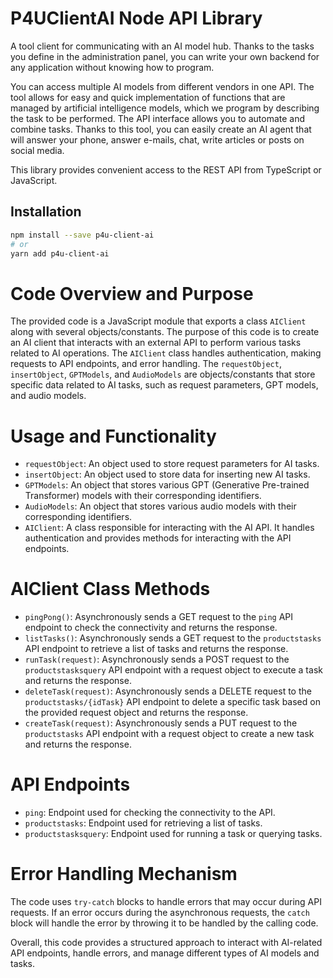 # P4UClientAI Node API Library

A tool client for communicating with an AI model hub.
Thanks to the tasks you define in the administration panel, you can write your own backend for any application without knowing how to program.

You can access multiple AI models from different vendors in one API. The tool allows for easy and quick implementation of functions that are managed by artificial intelligence models, which we program by describing the task to be performed. The API interface allows you to automate and combine tasks. Thanks to this tool, you can easily create an AI agent that will answer your phone, answer e-mails, chat, write articles or posts on social media.

This library provides convenient access to the REST API from TypeScript or JavaScript.

## Installation

```sh
npm install --save p4u-client-ai
# or
yarn add p4u-client-ai
```

# Code Overview and Purpose
The provided code is a JavaScript module that exports a class `AIClient` along with several objects/constants. The purpose of this code is to create an AI client that interacts with an external API to perform various tasks related to AI operations. The `AIClient` class handles authentication, making requests to API endpoints, and error handling. The `requestObject`, `insertObject`, `GPTModels`, and `AudioModels` are objects/constants that store specific data related to AI tasks, such as request parameters, GPT models, and audio models.

# Usage and Functionality
- `requestObject`: An object used to store request parameters for AI tasks.
- `insertObject`: An object used to store data for inserting new AI tasks.
- `GPTModels`: An object that stores various GPT (Generative Pre-trained Transformer) models with their corresponding identifiers.
- `AudioModels`: An object that stores various audio models with their corresponding identifiers.
- `AIClient`: A class responsible for interacting with the AI API. It handles authentication and provides methods for interacting with the API endpoints.

# AIClient Class Methods
- `pingPong()`: Asynchronously sends a GET request to the `ping` API endpoint to check the connectivity and returns the response.
- `listTasks()`: Asynchronously sends a GET request to the `productstasks` API endpoint to retrieve a list of tasks and returns the response.
- `runTask(request)`: Asynchronously sends a POST request to the `productstasksquery` API endpoint with a request object to execute a task and returns the response.
- `deleteTask(request)`: Asynchronously sends a DELETE request to the `productstasks/{idTask}` API endpoint to delete a specific task based on the provided request object and returns the response.
- `createTask(request)`: Asynchronously sends a PUT request to the `productstasks` API endpoint with a request object to create a new task and returns the response.

# API Endpoints
- `ping`: Endpoint used for checking the connectivity to the API.
- `productstasks`: Endpoint used for retrieving a list of tasks.
- `productstasksquery`: Endpoint used for running a task or querying tasks.

# Error Handling Mechanism
The code uses `try-catch` blocks to handle errors that may occur during API requests. If an error occurs during the asynchronous requests, the `catch` block will handle the error by throwing it to be handled by the calling code.

Overall, this code provides a structured approach to interact with AI-related API endpoints, handle errors, and manage different types of AI models and tasks.